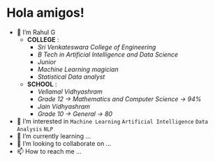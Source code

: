 # Hola amigos!

* 👋 I’m Rahul G 
  * **COLLEGE** : 
    * *_Sri Venkateswara College of Engineering_* 
    * *_B Tech in Artificial Intelligence and Data Science_*
    * *_Junior_*
    * *_Machine Learning magician_*
    * *_Statistical Data analyst_*
  * **SCHOOL** :
    * *_Vellamal Vidhyashram_* 
    * *_Grade 12 -> Mathematics and Computer Science -> 94%_* 
    * *_Jain Vidhyashram_*
    * *_Grade 10 -> General -> 80_*
* 👀 I’m interested in ```Machine Learning``` ```Artificial Intelligence``` ```Data Analysis``` ```NLP``` 
* 🌱 I’m currently learning ...
* 💞️ I’m looking to collaborate on ...
* 📫 How to reach me ...

<!---
Rahul040202/Rahul040202 is a ✨ special ✨ repository because its `README.md` (this file) appears on your GitHub profile.
You can click the Preview link to take a look at your changes.
--->
